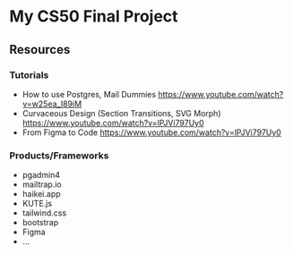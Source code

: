 # My CS50 Final Project

## Resources

### Tutorials

- How to use Postgres, Mail Dummies https://www.youtube.com/watch?v=w25ea_I89iM
- Curvaceous Design (Section Transitions, SVG Morph) https://www.youtube.com/watch?v=lPJVi797Uy0
- From Figma to Code https://www.youtube.com/watch?v=lPJVi797Uy0

### Products/Frameworks

- pgadmin4
- mailtrap.io
- haikei.app
- KUTE.js
- tailwind.css
- bootstrap
- Figma
- ...
